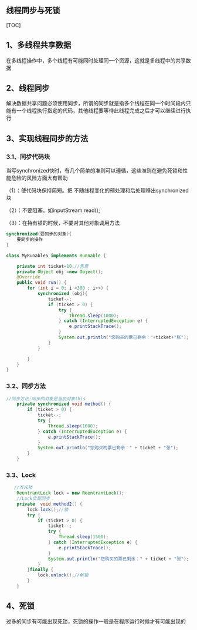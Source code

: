 ## 线程同步与死锁

[TOC]

## 1、多线程共享数据

在多线程操作中，多个线程有可能同时处理同一个资源，这就是多线程中的共享数据

## 2、线程同步

解决数据共享问题必须使用同步，所谓的同步就是指多个线程在同一个时间段内只能有一个线程执行指定的代码，其他线程要等待此线程完成之后才可以继续进行执行



## 3、实现线程同步的方法

### 3.1、同步代码块

当写synchronized快时，有几个简单的准则可以遵循，这些准则在避免死锁和性能危险的风险方面大有帮助

（1）：使代码块保持简短。把 不随线程变化的预处理和后处理移出synchronized块

（2）：不要阻塞。如inputStream.read();

（3）：在持有锁的时候，不要对其他对象调用方法

```java
synchronized(要同步的对象){
	要同步的操作
}
```

```java
class MyRunable5 implements Runnable {

    private int ticket=10;//售票
    private Object obj =new Object();
    @Override
    public void run() {
        for (int i = 0; i <300 ; i++) {
            synchronized (obj){
                ticket--;
                if (ticket > 0) {
                    try {
                        Thread.sleep(1000);
                    } catch (InterruptedException e) {
                        e.printStackTrace();
                    }
                    System.out.println("您购买的票已剩余："+ticket+"张");
                }
            }

        }
    }
}
```

### 3.2、同步方法

```java
//同步方法:同步的对象是当前对象this
    private synchronized void method() {
        if (ticket > 0) {
            ticket--;
            try {
                Thread.sleep(1000);
            } catch (InterruptedException e) {
                e.printStackTrace();
            }
            System.out.println("您购买的票已剩余：" + ticket + "张");
        }
    }
```

### 3.3、Lock

```java
   //互斥锁
    ReentrantLock lock = new ReentrantLock();
    //Lock实现同步
    private  void method2() {
        lock.lock();//锁
        try {
            if (ticket > 0) {
                ticket--;
                try {
                    Thread.sleep(1500);
                } catch (InterruptedException e) {
                    e.printStackTrace();
                }
                System.out.println("您购买的票已剩余：" + ticket + "张");
            }
        }finally {
            lock.unlock();//解锁
        }
    }
```

## 4、死锁

过多的同步有可能出现死锁，死锁的操作一般是在程序运行时候才有可能出现的




